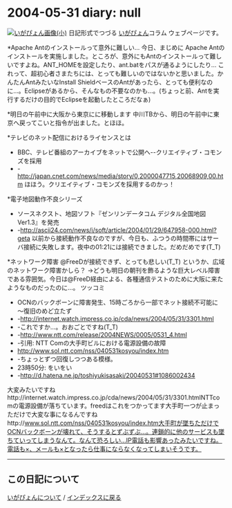 2004-05-31 diary: null
=====================================================================================================
[![いがぴょん画像(小)](https://igapyon.github.io/diary/images/iga200306s.jpg "いがぴょん")](https://igapyon.github.io/diary/memo/memoigapyon.html) 日記形式でつづる [いがぴょん](https://igapyon.github.io/diary/memo/memoigapyon.html)コラム ウェブページです。

*Apache Antのインストールって意外に難しい…
今日、まじめに Apache Antのインストールを実施しました。ところが、意外にもAntのインストールって難しいですよね。ANT_HOMEを設定したり、ant.batをパスが通るようにしたり…
これって、超初心者さまたちには、とっても難しいのではないかと思いました。かんたんAntみたいなInstall ShieldベースのAntがあったら、とっても便利なのに…。Eclipseがあるから、そんなもの不要なのかも…。(ちょっと前、Antを実行するだけの目的でEclipseを起動したところだなぁ)

*明日の午前中に大阪から東京にに移動します
中川TBから、明日の午前中に東京へ戻ってこいと指令が出ました。とほほ。

*テレビのネット配信におけるライセンスとは
* BBC、テレビ番組のアーカイブをネットで公開へ--クリエイティブ・コモンズを採用
* -http://japan.cnet.com/news/media/story/0,2000047715,20068909,00.htm
ほほう。クリエイティブ・コモンズを採用するのかっ！

*電子地図動作不良シリーズ
* ソースネクスト、地図ソフト『ゼンリンデータコム デジタル全国地図Ver1.3』を発売
* -http://ascii24.com/news/i/soft/article/2004/01/29/647958-000.html?geta
以前から接続動作不良なのですが、今日も、ふつうの時間帯にはサーバ接続に失敗します。夜中の01:21には接続できました。だめだめです(T_T)

*ネットワーク障害
@FreeDが接続できず、とっても悲しい(T_T)
というか、広域のネットワーク障害かしら？
→どうも明日の朝刊を飾るような巨大レベル障害である雰囲気。今日は@FreeD経由による、各種通信テストのために大阪に来たようなものだったのに…。
ツッコミ
* OCNのバックボーンに障害発生、15時ごろから一部でネット接続不可能に ～復旧のめど立たず 
* -http://internet.watch.impress.co.jp/cda/news/2004/05/31/3301.html
* -これですか…。おおごとですね(T_T)
* -http://www.ntt.com/release/2004NEWS/0005/0531_4.html
* -引用: NTT Comの大手町ビルにおける電源設備の故障
* http://www.sol.ntt.com/nss/040531kosyou/index.htm
* -ちょっとずつ回復しつつある模様。
* 23時50分: をいをい
* -http://d.hatena.ne.jp/toshiyukisasaki/20040531#1086002434


大変みたいですねhttp://internet.watch.impress.co.jp/cda/news/2004/05/31/3301.htmlNTTcomの電源設備が落ちています。freedはこれをつかってます大手町一つが止まっただけで大変な事になるんですねhttp://www.sol.ntt.com/nss/040531kosyou/index.htm大手町が墜ちただけでOCNバックボーンが壊れて、そうするとずぶずぶ…。連鎖的に他のサービスも墜ちていってしまうなんて。なんて恐ろしい…IP電話も影響あったみたいですね。電話も×、メールも×となったら仕事にならなくなってしまいそうです。


----------------------------------------------------------------------------------------------------

## この日記について
[いがぴょんについて](http://www.igapyon.jp/igapyon/diary/memo/memoigapyon.html) / [インデックスに戻る](https://igapyon.github.io/diary/idxall.html)
